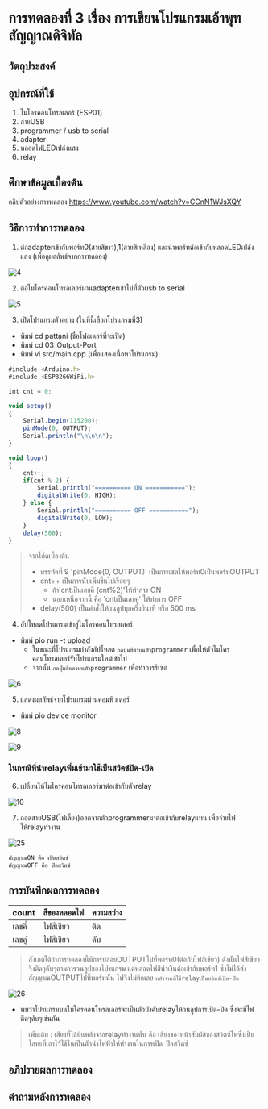 # การทดลองที่ 3 เรื่อง การเขียนโปรแกรมเอ้าพุทสัญญาณดิจิทัล
## วัตถุประสงค์

## อุปกรณ์ที่ใช้
1. ไมโครคอนโทรลเลอร์ (ESP01)
2. สายUSB
3. programmer / usb to serial
4. adapter
5. หลอดไฟLEDเปล่งแสง
6. relay
## ศึกษาข้อมูลเบื้องต้น
คลิปตัวอย่างการทดลอง https://www.youtube.com/watch?v=CCnN1WJsXQY
## วิธีการทำการทดลอง
1. ต่อadapterเข้ากับพอร์ท0(สายสีขาว),1(สายสีเหลือง) และนำพอร์ทต่อเข้ากับหลอดLEDเปล่งแสง (เพื่อดูผลลัพธ์จากการทดลอง)

![4](https://user-images.githubusercontent.com/80879818/112313689-b4dbe080-8cda-11eb-87ca-6766a18c049f.jpg)


2. ต่อไมโครคอนโทรลเลอร์ผ่านadapterเข้าไปที่ตัวusb to serial

![5](https://user-images.githubusercontent.com/80879818/112314208-56633200-8cdb-11eb-93c1-f1e51f3d3936.jpg)

3. เปิดโปรแกรมตัวอย่าง (ในที่นี้เลือกโปรแกรมที่3)
* พิมพ์ cd pattani (ชื่อโฟลเดอร์ที่จะเปิด)
* พิมพ์ cd 03_Output-Port
* พิมพ์ vi src/main.cpp (เพื่อแสดงเนื้อหาโปรแกรม)
```javascript
#include <Arduino.h>
#include <ESP8266WiFi.h>

int cnt = 0;

void setup()
{
	Serial.begin(115200);
	pinMode(0, OUTPUT);
	Serial.println("\n\n\n");
}

void loop()
{
	cnt++;
	if(cnt % 2) {
		Serial.println("========== ON ===========");
		digitalWrite(0, HIGH);
	} else {
		Serial.println("========== OFF ===========");
		digitalWrite(0, LOW);
	}
	delay(500);
}
```
> จากโค้ดเบื้องต้น
> * บรรทัดที่ 9 'pinMode(0, OUTPUT)' เป็นการเซตให้พอร์ท0เป็นพอร์ทOUTPUT
> * cnt++ เป็นการนับเพิ่มขึ้นไปเรื่อยๆ 
>   * ถ้า'cntเป็นเลขคี่ (cnt%2)'ให้ทำการ ON
>   * นอกเหนือจากนี้ คือ 'cntเป็นเลขคู่' ให้ทำการ OFF
> * delay(500) เป็นคำสั่งให้วนลูปทุกครึ่งวินาที หรือ 500 ms
4. อัปโหลดโปรแกรมเข้าสู่ไมโครคอนโทรลเลอร์
* พิมพ์ pio run -t upload
	* ในขณะที่โปรแกรมกำลังอัปโหลด `กดปุ่มสีดำบนตัวprogrammer` เพื่อให้ตัวไมโครคอนโทรลเลอร์รับโปรแกรมใหม่เข้าไป
	* จากนั้น `กดปุ่มสีแดงบนตัวprogrammer` เพื่อทำการรีเซต

![6](https://user-images.githubusercontent.com/80879818/112324689-a0e9ac00-8ce5-11eb-8271-047e9967333e.jpg)

5. แสดงผลลัพธ์จากโปรแกรมผ่านคอมพิวเตอร์
* พิมพ์ pio device monitor

![8](https://user-images.githubusercontent.com/80879818/112325198-0fc70500-8ce6-11eb-94f4-dceb2795eaaa.jpg)

![9](https://user-images.githubusercontent.com/80879818/112326829-739dfd80-8ce7-11eb-909d-d92354b642c8.jpg)

### ในกรณีที่นำrelayเพิ่มเข้ามาใช้เป็นสวิตซ์ปิด-เปิด
6. เปลี่ยนให้ไมโครคอนโทรลเลอร์มาต่อเข้ากับตัวrelay 

![10](https://user-images.githubusercontent.com/80879818/112331270-59feb500-8ceb-11eb-9a35-df8bfa024abf.jpg)

7. ถอดสายUSB(ไฟเลี้ยง)ออกจากตัวprogrammerมาต่อเข้ากับrelayแทน เพื่อจ่ายไฟให้relayทำงาน

![25](https://user-images.githubusercontent.com/80879818/112331965-f1640800-8ceb-11eb-81dc-b78661f2417b.jpg)

```javascript
สัญญาณON คือ เปิดสวิตซ์
สัญญาณOFF คือ ปิดสวิตซ์
```
## การบันทึกผลการทดลอง
count | สีของหลอดไฟ | ความสว่าง
----- | ----------- | -------
เลขคี่ | ไฟสีเขียว | ติด
เลขคู่ | ไฟสีเขียว | ดับ
> สังเกตได้ว่าการทดลองนี้มีการปล่อยOUTPUTไปที่พอร์ท0(ต่อกับไฟสีเขียว) ดังนั้นไฟสีเขียวจึงติดๆดับๆตามการวนลูปของโปรแกรม แต่หลอดไฟสีน้ำเงินต่อเข้ากับพอร์ท1 ซึ่งไม่ได้ส่งสัญญาณOUTPUTไปที่พอร์ทนั้น ไฟจึงไม่ติดเลย
`หลังจากที่ใช้relayเป็นสวิตซ์เปิด-ปิด`

![26](https://user-images.githubusercontent.com/80879818/112334036-b236b680-8ced-11eb-93a7-01ed68d90c2f.jpg)

* พบว่าโปรแกรมบนไมโครคอนโทรลเลอร์จะเป็นตัวบังคับrelayให้วนลูปการเปิด-ปิด ซึ่งจะมีไฟติดๆดับๆเช่นกัน
> เพิ่มเติม : เสียงที่ได้ยินหลังจากrelayทำงานนั้น คือ เสียงของหน้าสัมผัสของสวิตซ์ไฟซึ่งเป็นโลหะที่เอาไว้ใช้ในเป็นตัวนำไฟฟ้าให้ทำงานในการเปิด-ปิดสวิตซ์
## อภิปรายผลการทดลอง

## คำถามหลังการทดลอง

